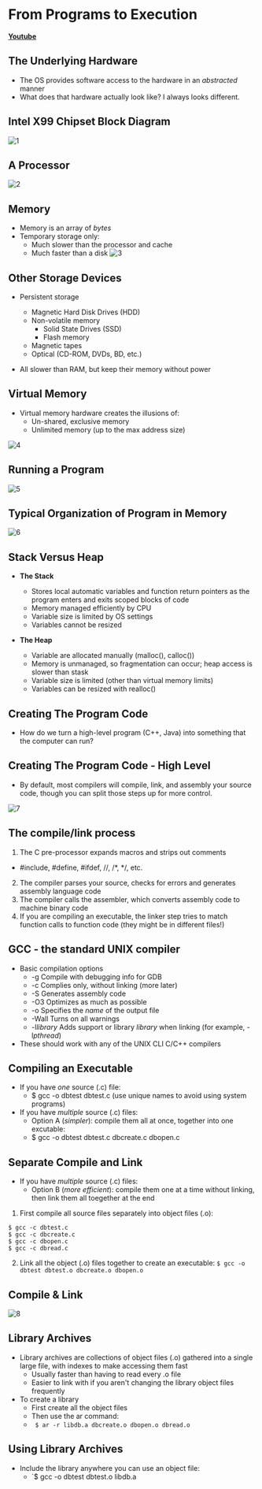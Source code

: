 # From Programs to Execution

[**Youtube**](https://www.youtube.com/watch?time_continue=3&v=Vwe_EDCWAzU)

## The Underlying Hardware
* The OS provides software access to the hardware in an *abstracted* manner
* What does that hardware actually look like? I always looks different.

## Intel X99 Chipset Block Diagram
![1](./images/2_1.png)

## A Processor
![2](./images/2_2.png)

## Memory
* Memory is an array of *bytes*
* Temporary storage only:
  * Much slower than the processor and cache
  * Much faster than a disk
![3](./images/2_3.png)

## Other Storage Devices
* Persistent storage
    * Magnetic Hard Disk Drives (HDD)
    * Non-volatile memory
        * Solid State Drives (SSD)
        * Flash memory
    * Magnetic tapes
    * Optical (CD-ROM, DVDs, BD, etc.)

* All slower than RAM, but keep their memory without power

## Virtual Memory
* Virtual memory hardware creates the illusions of:
  * Un-shared, exclusive memory
  * Unlimited memory (up to the max address size)  
 
![4](./images/2_4.png)

## Running a Program
![5](./images/2_5.png)

## Typical Organization of Program in Memory
![6](./images/2_6.png)

## Stack Versus Heap

* **The Stack**
  * Stores local automatic variables and function return pointers as the program enters and exits scoped blocks of code
  * Memory managed efficiently by CPU
  * Variable size is limited by OS settings
  * Variables cannot be resized

* **The Heap**
  * Variable are allocated manually (malloc(), calloc())
  * Memory is unmanaged, so fragmentation can occur; heap access is slower than stask
  * Variable size is limited (other than virtual memory limits)
  * Variables can be resized with realloc()

## Creating The Program Code
* How do we turn a high-level program (C++, Java) into something that the computer can run?

## Creating The Program Code - High Level
* By default, most compilers will compile, link, and assembly your source code, though you can split those steps up for more control.  

![7](./images/2_7.png)

## The compile/link process
1) The C pre-processor expands macros and strips out comments
  * #include, #define, #ifdef, //, /\*, \*/, etc.
2) The compiler parses your source, checks for errors and generates assembly language code
3) The compiler calls the assembler, which converts assembly code to machine binary code
4) If you are compiling an executable, the linker step tries to match function calls to function code (they might be in different files!)

## GCC - the standard UNIX compiler
* Basic compilation options
  * -g		Compile with debugging info for GDB
  * -c 		Complies only, without linking (more later)
  * -S		Generates assembly code
  * -O3		Optimizes as much as possible
  * -o 		Specifies the *name* of the output file
  * -Wall	Turns on all warnings
  * -l*library* Adds support or library *library* when linking (for example, -l*pthread*)
* These should work with any of the UNIX CLI C/C++ compilers

## Compiling an Executable
* If you have *one* source (.c) file:
  * $ gcc -o dbtest dbtest.c (use unique names to avoid using system programs)
* If you have *multiple* source (.c) files:
  * Option A (*simpler*): compile them all at once, together into one excutable:
  * $ gcc -o dbtest dbtest.c dbcreate.c dbopen.c

## Separate Compile and Link
* If you have *multiple* source (.c) files:
  * Option B (*more efficient*): compile them one at a time without linking, then link them all toegether at the end

1) First compile all source files separately into object files (.o):
``` 
$ gcc -c dbtest.c
$ gcc -c dbcreate.c
$ gcc -c dbopen.c
$ gcc -c dbread.c
```
2) Link all the object (.o) files together to create an executable:
` $ gcc -o dbtest dbtest.o dbcreate.o dbopen.o `

## Compile & Link
![8](./images/2_8.png)

## Library Archives
* Library archives are collections of object files (.o) gathered into a single large file, with indexes to make accessing them fast
  * Usually faster than having to read every .o file
  * Easier to link with if you aren't changing the library object files frequently
* To create a library
  * First create all the object files
  * Then use the ar command:
  * ` $ ar -r libdb.a dbcreate.o dbopen.o dbread.o`

## Using Library Archives
* Include the library anywhere you can use an object file:
  * `$ gcc -o dbtest dbtest.o libdb.a

